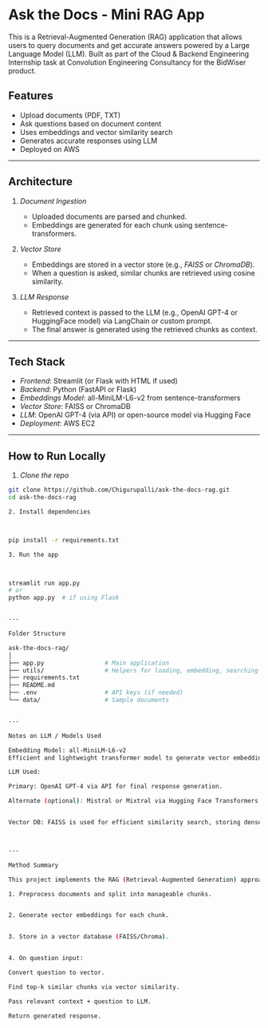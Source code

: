 



# Ask the Docs - Mini RAG App

This is a Retrieval-Augmented Generation (RAG) application that allows users to query documents and get accurate answers powered by a Large Language Model (LLM). Built as part of the Cloud & Backend Engineering Internship task at Convolution Engineering Consultancy for the BidWiser product.



## Features

- Upload documents (PDF, TXT)
- Ask questions based on document content
- Uses embeddings and vector similarity search
- Generates accurate responses using LLM
- Deployed on AWS

---

## Architecture

1. *Document Ingestion*
   - Uploaded documents are parsed and chunked.
   - Embeddings are generated for each chunk using sentence-transformers.

2. *Vector Store*
   - Embeddings are stored in a vector store (e.g., *FAISS* or *ChromaDB*).
   - When a question is asked, similar chunks are retrieved using cosine similarity.

3. *LLM Response*
   - Retrieved context is passed to the LLM (e.g., OpenAI GPT-4 or HuggingFace model) via LangChain or custom prompt.
   - The final answer is generated using the retrieved chunks as context.

---

## Tech Stack

- *Frontend*: Streamlit (or Flask with HTML if used)
- *Backend*: Python (FastAPI or Flask)
- *Embeddings Model*: all-MiniLM-L6-v2 from sentence-transformers
- *Vector Store*: FAISS or ChromaDB
- *LLM*: OpenAI GPT-4 (via API) or open-source model via Hugging Face
- *Deployment*: AWS EC2 

---

## How to Run Locally

1. *Clone the repo*

```bash
git clone https://github.com/Chigurupalli/ask-the-docs-rag.git
cd ask-the-docs-rag

2. Install dependencies



pip install -r requirements.txt

3. Run the app



streamlit run app.py
# or
python app.py  # if using Flask


---

Folder Structure

ask-the-docs-rag/
│
├── app.py                 # Main application
├── utils/                 # Helpers for loading, embedding, searching
├── requirements.txt
├── README.md
├── .env                   # API keys (if needed)
└── data/                  # Sample documents


---

Notes on LLM / Models Used

Embedding Model: all-MiniLM-L6-v2
Efficient and lightweight transformer model to generate vector embeddings of text chunks.

LLM Used:

Primary: OpenAI GPT-4 via API for final response generation.

Alternate (optional): Mistral or Mixtral via Hugging Face Transformers for local setups.


Vector DB: FAISS is used for efficient similarity search, storing dense vector embeddings.



---

Method Summary

This project implements the RAG (Retrieval-Augmented Generation) approach:

1. Preprocess documents and split into manageable chunks.


2. Generate vector embeddings for each chunk.


3. Store in a vector database (FAISS/Chroma).


4. On question input:

Convert question to vector.

Find top-k similar chunks via vector similarity.

Pass relevant context + question to LLM.

Return generated response.




















